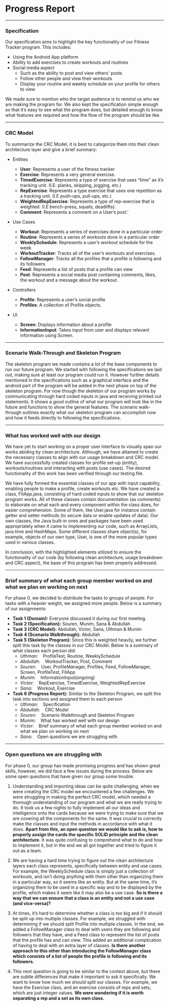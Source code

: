 # Progress Report

---
### Specification

Our specification aims to highlight the key functionality of our Fitness Tracker program. 
This includes: 
* Using the Android App platform
* Ability to add exercises to create workouts and routines
* Social media aspect 
  * Such as the ability to post and view others' posts
  * Follow other people and view their workouts
  * Display your routine and weekly schedule on your profile for others to view

We made sure to mention who the target audience is to remind us who we are making 
the program for. We also kept the specification simple enough so that it’s easy to see
what the program does, but detailed enough to know what features are required and how
the flow of the program should be like.

---
### CRC Model

To summarize the CRC Model, it is best to categorize them into their clean architecture 
layer and give a brief summary:
* Entities
  * **User**: Represents a user of the fitness tracker 
  * **Exercise**: Represents a very general exercise. 
  * **TimedExercise**: Represents a type of exercise that uses “time” as it’s tracking unit.
(I.E: planks, skipping, jogging, etc.)
  * **RepExercise**: Represents a type exercise that uses one repetition as a tracking unit.
(I.E push-ups, pull-ups, etc.)
  * **WeightedRepExercise**: Represents a type of rep-exercise that is weighted. 
(I.E bench-press, squats, deadlifts). 
  * **Comment**: Represents a comment on a User’s post.'

* Use Cases
  * **Workout**: Represents a series of exercises done in a particular order 
  * **Routine**: Represents a series of workouts done in a particular order 
  * **WeeklySchedule**: Represents a user’s workout schedule for the week 
  * **WorkoutTracker**: Tracks all of the user’s workouts and exercises. 
  * **FollowManager**: Tracks all the profiles that a profile is following and its followers
  * **Feed**: Represents a list of posts that a profile can view
  * **Post**: Represents a social media post containing comments, likes, the workout and 
a message about the workout.

* Controllers 
  * **Profile**: Represents a user’s social profile 
  * **Profiles**: A collection of Profile objects.
  
* UI
  * **Screen**: Displays information about a profile 
  * **InformationInput**: Takes input from user and displays relevant information using Screen.

---
### Scenario Walk-Through and Skeleton Program
The skeleton program we made contains a lot of the base components to run our future 
program. We started with following the specifications we laid out, making sure at least 
our program could run it. However further details mentioned in the specifications such
as a graphical interface and the android part of the program will be added in the 
next phase on top of the skeleton program. For now though the skeleton of our program 
works by communicating through hard coded inputs in java and receiving printed out 
statements. It shows a good outline of what our program will look like in the future and 
functions to show the general features. The scenario walk-through outlines exactly what 
our skeleton program can accomplish now and how it feeds directly to following the 
specifications.

---
### What has worked well with our design
We have yet to start working on a proper user interface to visually span our works abiding
by clean architecture. Although, we have attained to create the necessary classes to align
with our usage breakdown and CRC model. We have successfully created classes for profile
set-up (entity), workouts/routines and interacting with posts (use cases). The desired
functionality of this work has been verified through our testing file.

We have fully formed the essential classes of our app with input capability, 
enabling people to make a profile, create workouts etc. We have created a class, 
FitApp.java, consisting of hard coded inputs to show that our skeleton program works.
All of these classes contain documentation (as comments) to elaborate on what each and 
every component within the class does, for easier comprehension. Some of them, like 
User.java for instance contain getter and setter methods (to secure data or enable 
updates of data). Our own classes, the Java built-in ones and packages have been used 
appropriately when it came to implementing our code, such as ArrayLists, java.time and 
HashMaps. Some different classes share object(s), for example, objects of our own type, 
User, is one of the more popular types used in various classes.

In conclusion, with the highlighted elements utilized to ensure the functionality of our 
code (by following clean architecture, usage breakdown and CRC aspect), the base of this 
program has been properly addressed.


---
### Brief summary of what each group member worked on and what we plan on working on next
For phase 0, we decided to distribute the tasks to groups of people. For tasks with a 
heavier weight, we assigned more people. Below is a summary of our assignments:
* __Task 1 (Domain):__ Everyone discussed it during our first meeting.
* __Task 2 (Specification):__ Souren, Munim, Sana & Abdullah
* __Task 3 (CRC Model):__ Abdullah, Victor, Sana, Uthman & Munim
* __Task 4 (Scenario Walkthrough):__ Abdullah
* __Task 5 (Skeleton Program):__ Since this is weighted heavily, we further split this task
by the classes in our CRC Model. Below is a summary of what classes each person did:
  * _Uthman:_ &nbsp;&nbsp; ProfileTest, Routine, WeeklySchedule
  * _Abdullah:_ &nbsp;&nbsp; WorkoutTracker, Post, Comment
  * _Souren:_ &nbsp;&nbsp; User, ProfileManager, Profiles, Feed, FollowManager, Screen, ProfileTest, FitApp
  * _Munim:_ &nbsp;&nbsp; InformationInput(ongoing)
  * _Victor:_ &nbsp;&nbsp; RepExercise, TimedExercise, WeightedRepExercise
  * _Sana:_ &nbsp;&nbsp; Workout, Exercise
* __Task 6 (Progress Report):__ Similar to the Skeleton Program, we split this task
into sections and assigned them to each person
  * _Uthman:_ &nbsp;&nbsp; Specification
  * _Abdullah:_ &nbsp;&nbsp; CRC Model
  * _Souren:_ &nbsp;&nbsp; Scenario Walkthrough and Skeleton Program
  * _Munim:_ &nbsp;&nbsp; What has worked well with our design
  * _Victor:_ &nbsp;&nbsp; Brief summary of what each group member worked on and what we plan on 
working on next
  * _Sana:_ &nbsp;&nbsp; Open questions we are struggling with


---
### Open questions we are struggling with
For phase 0, our group has made promising  progress and has shown great skills, 
however, we did face a few issues during the process. Below are some open questions 
that have given our group some trouble.

1. Understanding and importing ideas can be quite challenging, when we were creating 
the CRC model we encountered a few challenges. We were struggling in making the 
perfect CRC model, which needed a thorough understanding of our program and what 
we are really trying to do. It took us a few nights to fully implement all our ideas 
and intelligence onto the cards because we were trying to make sure that we are covering 
all the components for the same. It was crucial to correctly make the classes and 
input the methods in accordance with what it does. __Apart from this, an open question
we would like to ask is, how to properly assign the cards the specific SOLID principle 
and the clean architecture.__ It was quite confusing to comprehend what to do and how to 
implement it, but in the end we all got together and tried to figure it out as a team.  


2. We are having a hard time trying to figure out the clean architecture layers each
class represents, specifically between entity and use cases. For example, the 
WeeklySchedule class is simply just a collection of workouts, and isn’t doing anything
with them other than organizing them in a particular way, so it seems like an entity. 
But at the same time, it’s organizing them to be used in a specific way and to be displayed
by the profile, which makes it seem like it may also be a use case. __So is there a way that
we can ensure that a class is an entity and not a use case (and vice-versa)?__


3. At times, it’s hard to determine whether a class is too big and if it should be 
split up into multiple classes. For example, we struggled with determining if we should
split Profile into multiple classes. In the end, we added a FollowManager class to deal
with users they are following and followers that they have, and a Feed class to represent
the list of posts that the profile has and can view. This added an additional complication
of having to deal with an extra layer of classes. __Is there another approach to this other
than introducing the FollowManager class which consists of a list of people the profile is
following and its followers.__


4. This next question is going to be similar to the context above, but there are subtle
differences that make it important to ask it specifically. We want to know how much we
should split our classes. For example, we have the Exercise class, and an exercise consists
of reps and sets, which are just integer values. __We were wondering if it is worth 
separating a rep and a set as its own class.__


